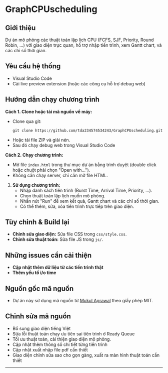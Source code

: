 # GraphCPUscheduling

## Giới thiệu
Dự án mô phỏng các thuật toán lập lịch CPU (FCFS, SJF, Priority, Round Robin, ...) với giao diện trực quan, hỗ trợ nhập tiến trình, xem Gantt chart, và các chỉ số thời gian.

## Yêu cầu hệ thống
- Visual Studio Code 
- Cài live preview extension (hoặc các công cụ hỗ trợ debug web)

## Hướng dẫn chạy chương trình

**Cách 1. Clone hoặc tải mã nguồn về máy:**
   - Clone qua git:
     ```
     git clone https://github.com/tda234574534243/GraphCPUscheduling.git
     ```
   - Hoặc tải file ZIP và giải nén.
   - Sau đó chạy debug web trong Visual Studio Code

**Cách 2. Chạy chương trình:**
   - Mở file `index.html` trong thư mục dự án bằng trình duyệt (double click hoặc chuột phải chọn "Open with...").
   - Không cần chạy server, chỉ cần mở file HTML.

3. **Sử dụng chương trình:**
   - Nhập danh sách tiến trình (Burst Time, Arrival Time, Priority, ...).
   - Chọn thuật toán lập lịch muốn mô phỏng.
   - Nhấn nút "Run" để xem kết quả, Gantt chart và các chỉ số thời gian.
   - Có thể thêm, sửa, xóa tiến trình trực tiếp trên giao diện.

## Tùy chỉnh & Build lại
- **Chỉnh sửa giao diện:** Sửa file CSS trong `css/style.css`.
- **Chỉnh sửa thuật toán:** Sửa file JS trong `js/`.
## Những issues cần cải thiện
- **Cập nhật thêm dữ liệu từ các tiến trình thật** 
- **Thêm yếu tố i/o time**
## Nguồn gốc mã nguồn
- Dự án này sử dụng mã nguồn từ [Mukul Agrawal](https://github.com/mukul2310/cpu-scheduler-visualiser) theo giấy phép MIT.
## Chỉnh sửa mã nguồn
- Bổ sung giao diện tiếng Việt
- Sửa lỗi thuật toán chạy ưu tiên sai tiên trình ở Ready Queue
- Tối ưu thuật toán, cải thiện giao diện mô phỏng.
- Cập nhật thêm thông số chi tiết từng tiến trình
- Cập nhật xuất nhập file pdf cần thiết
- Giao diện chỉnh sửa sao cho gọn gàng, xuất ra màn hình thuật toán cần thiết
---